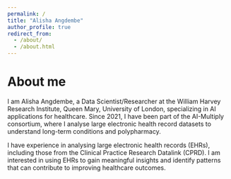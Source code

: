 ```yaml
---
permalink: /
title: "Alisha Angdembe"
author_profile: true
redirect_from: 
  - /about/
  - /about.html
---
```


About me
========

I am Alisha Angdembe, a Data Scientist/Researcher at the William Harvey Research Institute, Queen Mary, University of London, specializing in AI applications for healthcare. Since 2021, I have been part of the AI-Multiply consortium, where I analyse large electronic health record datasets to understand long-term conditions and polypharmacy.

I have experience in analysing large electronic health records (EHRs), including those from the Clinical Practice Research Datalink (CPRD). I am interested in using EHRs to gain meaningful insights and identify patterns that can contribute to improving healthcare outcomes.

